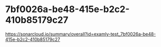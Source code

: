 # 7bf0026a-be48-415e-b2c2-410b85179c27
https://sonarcloud.io/summary/overall?id=examly-test_7bf0026a-be48-415e-b2c2-410b85179c27
